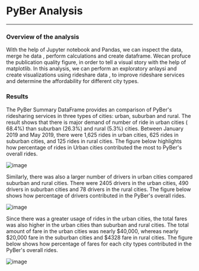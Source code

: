 # PyBer Analysis
-------------------------------------------------------------------------------------------------------------------------------------------------------------------------
### Overview of the analysis
With the help of Jupyter notebook and Pandas, we can inspect the data, merge he data , perform calculations and create dataframe. Wecan profuce the publication quality figure, in order to tell a visual story with the help of matplotlib. In this analysis, we can perform an exploratory anlaysi and create visualizations using rideshare data , to improve rideshare services and determine the affordability for different city types.

### Results

The PyBer Summary DataFrame provides an comparison of PyBer's ridesharing services in three types of cities: urban, suburban and rural. The result shows that there is major demand of number of ride in urban cities ( 68.4%)  than suburban (26.3%)  and rural (5.3%) cities. Between January 2019 and May 2019, there were 1,625 rides in urban cities, 625 rides in suburban cities, and 125 rides in rural cities. The figure below highlights how percentage of rides in Urban cities contributed the most to PyBer's overall rides.

![image](https://user-images.githubusercontent.com/107137215/179607532-40e01f94-1087-4581-9e3b-1b06f3d12b74.png)


Similarly, there was also a larger number of drivers in urban cities compared suburban and rural cities. There were 2405 drivers in the urban cities, 490 drivers in suburban cities and 78 drivers in the rural cities. The figure below shows how percentage of drivers contributed in the PyBer's overall rides.

![image](https://user-images.githubusercontent.com/107137215/179609077-94ec0b40-9d31-47f0-acc8-acd5dc8f66b5.png)

Since there was a greater usage of rides in the urban cities, the total fares was also higher in the urban cities than suburban and rural cities. The total amount of fare in the urban cities was nearly $40,000, whereas nearly $20,000 fare in the suburban cities and $4328 fare in rural cities. The figure below shows how percentage of fares for each city types contributed in the PyBer's overall rides.

![image](https://user-images.githubusercontent.com/107137215/179610584-276e0521-4737-47f4-97f0-e50699e56a43.png)


